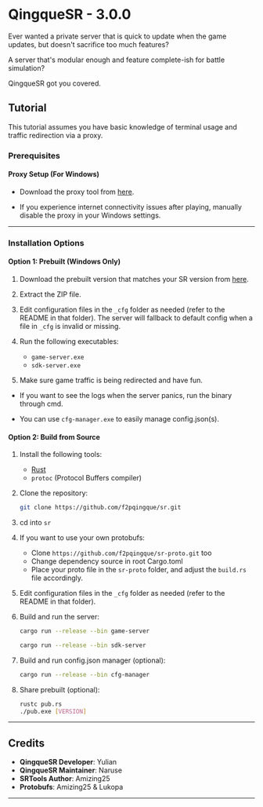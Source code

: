 # QingqueSR - 3.0.0

Ever wanted a private server that is quick to update when the game updates, but doesn't sacrifice too much features?

A server that's modular enough and feature complete-ish for battle simulation?

QingqueSR got you covered.

## Tutorial

This tutorial assumes you have basic knowledge of terminal usage and traffic redirection via a proxy.

### Prerequisites

#### Proxy Setup (For Windows)
- Download the proxy tool from [here](https://git.xeondev.com/YYHEggEgg/FireflySR.Tool.Proxy/releases/download/v2.0.0/FireflySR.Tool.Proxy_win-x64.zip).

- If you experience internet connectivity issues after playing, manually disable the proxy in your Windows settings.

---

### Installation Options

#### Option 1: Prebuilt (Windows Only)

1. Download the prebuilt version that matches your SR version from [here](https://github.com/f2pqingque/sr/releases).

2. Extract the ZIP file.

3. Edit configuration files in the `_cfg` folder as needed (refer to the README in that folder). The server will fallback to default config when a file in `_cfg` is invalid or missing.

4. Run the following executables:
   - `game-server.exe`
   - `sdk-server.exe`

5. Make sure game traffic is being redirected and have fun.

- If you want to see the logs when the server panics, run the binary through cmd.

- You can use `cfg-manager.exe` to easily manage config.json(s).

#### Option 2: Build from Source

1. Install the following tools:
   - [Rust](https://www.rust-lang.org/)
   - `protoc` (Protocol Buffers compiler)

2. Clone the repository:
   ```bash
   git clone https://github.com/f2pqingque/sr.git
   ```
3. cd into `sr`

4. If you want to use your own protobufs:
   - Clone `https://github.com/f2pqingque/sr-proto.git` too
   - Change dependency source in root Cargo.toml
   - Place your proto file in the `sr-proto` folder, and adjust the `build.rs` file accordingly.

5. Edit configuration files in the `_cfg` folder as needed (refer to the README in that folder).

6. Build and run the server:
   ```bash
   cargo run --release --bin game-server
   ```
   ```bash
   cargo run --release --bin sdk-server
   ```

7. Build and run config.json manager (optional):
   ```bash
   cargo run --release --bin cfg-manager
   ```

8. Share prebuilt (optional):
   ```bash
   rustc pub.rs
   ./pub.exe [VERSION]
   ```

---

## Credits

- **QingqueSR Developer**: Yulian
- **QingqueSR Maintainer**: Naruse
- **SRTools Author**: Amizing25
- **Protobufs**: Amizing25 & Lukopa

---
